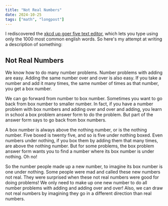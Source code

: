 ```yaml
---
title: "Not Real Numbers"
date: 2024-10-25
tags: ["math", "longpost"]
---
```


I rediscovered the [xkcd up goer five text editor](https://splasho.com/upgoer5/), which lets you type using only the 1000 most common english words. So here's my attempt at writing a description of something:

## Not Real Numbers

We know how to do many number problems. Number problems with adding are easy. Adding the same number over and over is also easy. If you take a number and add it many times, the same number of times as that number, you get a box number.

We can go forward from number to box number. Sometimes you want to go back from box number to smaller number. In fact, if you have a number problem with box numbers and adding over and over and adding, you learn in school a box problem answer form to do the problem. But part of the answer form says to go back from box numbers.

A box number is always above the nothing number, or is the nothing number. Five boxed is twenty five, and so is five under nothing boxed. Even numbers under nothing, if you box them by adding them that many times, are above the nothing number. 
But for some problems, the box problem answer form wants you to find a number where its box number is under nothing. Oh no!

So the number people made up a new number, to imagine its box number is one under nothing. Some people were mad and called these new numbers not real. They were surprised when these not real numbers were good for doing problems!  We only need to make up one new number to do all number problems with adding and adding over and over! Also, we can draw not real numbers by imagining they go in a different direction than real numbers. 
